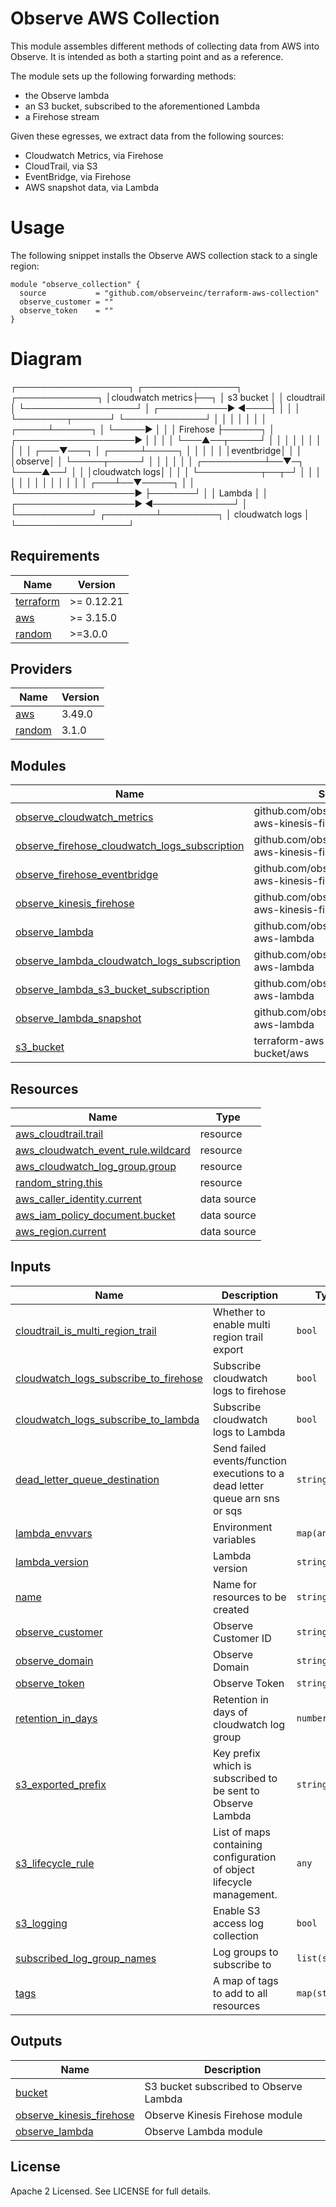 # Observe AWS Collection

This module assembles different methods of collecting data from AWS into
Observe. It is intended as both a starting point and as a reference.

The module sets up the following forwarding methods:

- the Observe lambda
- an S3 bucket, subscribed to the aforementioned Lambda
- a Firehose stream

Given these egresses, we extract data from the following sources:

- Cloudwatch Metrics, via Firehose
- CloudTrail, via S3
- EventBridge, via Firehose
- AWS snapshot data, via Lambda

# Usage

The following snippet installs the Observe AWS collection stack to a single region:

```
module "observe_collection" {
  source           = "github.com/observeinc/terraform-aws-collection"
  observe_customer = ""
  observe_token    = ""
}
```

# Diagram

 ┌──────────────────┐                          ┌───────────────┐    ┌─────────────┐
 │cloudwatch metrics├──┐                       │   s3 bucket   │    │  cloudtrail │
 └──────────────────┘  │           ┌───────────►               ◄────┤             │
                       │           │           └────────┬──────┘    └─────────────┘
                       │           │                    │
                       │           │                    │
                       │     ┌─────┴──────┐             │
                       └─────►            │             │
                             │  Firehose  ├──────┐      │
         ┌───────────────────►            │      │      │
         │                   └───▲──┬─────┘      │      │
         │                       │  │            │      │
         │                       │  │        ┌───▼───┐  │
   ┌─────┴─────┐                 │  │        │       │  │
   │eventbridge│                 │  │        │observe│  │
   └─────┬─────┘                 │  │        │       │  │
         │            ┌──────────┴──▼─┐      └────▲──┘  │
         │            │cloudwatch logs│           │     │
         │            └──────────┬──┬─┘           │     │
         │                       │  │             │     │
         │                       │  │             │     │
         │                   ┌───┴──▼─────┐       │     │
         └───────────────────►            ├───────┘     │
                             │   Lambda   │             │
         ┌───────────────────►            ◄─────────────┘
         │                   └────────────┘
┌────────┴─────────┐
│ cloudwatch logs  │
└──────────────────┘

<!-- BEGINNING OF PRE-COMMIT-TERRAFORM DOCS HOOK -->
## Requirements

| Name | Version |
|------|---------|
| <a name="requirement_terraform"></a> [terraform](#requirement\_terraform) | >= 0.12.21 |
| <a name="requirement_aws"></a> [aws](#requirement\_aws) | >= 3.15.0 |
| <a name="requirement_random"></a> [random](#requirement\_random) | >=3.0.0 |

## Providers

| Name | Version |
|------|---------|
| <a name="provider_aws"></a> [aws](#provider\_aws) | 3.49.0 |
| <a name="provider_random"></a> [random](#provider\_random) | 3.1.0 |

## Modules

| Name | Source | Version |
|------|--------|---------|
| <a name="module_observe_cloudwatch_metrics"></a> [observe\_cloudwatch\_metrics](#module\_observe\_cloudwatch\_metrics) | github.com/observeinc/terraform-aws-kinesis-firehose | v0.3.0//cloudwatch_metrics |
| <a name="module_observe_firehose_cloudwatch_logs_subscription"></a> [observe\_firehose\_cloudwatch\_logs\_subscription](#module\_observe\_firehose\_cloudwatch\_logs\_subscription) | github.com/observeinc/terraform-aws-kinesis-firehose | v0.3.0//cloudwatch_logs_subscription |
| <a name="module_observe_firehose_eventbridge"></a> [observe\_firehose\_eventbridge](#module\_observe\_firehose\_eventbridge) | github.com/observeinc/terraform-aws-kinesis-firehose | v0.3.0//eventbridge |
| <a name="module_observe_kinesis_firehose"></a> [observe\_kinesis\_firehose](#module\_observe\_kinesis\_firehose) | github.com/observeinc/terraform-aws-kinesis-firehose | v0.3.0 |
| <a name="module_observe_lambda"></a> [observe\_lambda](#module\_observe\_lambda) | github.com/observeinc/terraform-aws-lambda | v0.5.0 |
| <a name="module_observe_lambda_cloudwatch_logs_subscription"></a> [observe\_lambda\_cloudwatch\_logs\_subscription](#module\_observe\_lambda\_cloudwatch\_logs\_subscription) | github.com/observeinc/terraform-aws-lambda | v0.5.0//cloudwatch_logs_subscription |
| <a name="module_observe_lambda_s3_bucket_subscription"></a> [observe\_lambda\_s3\_bucket\_subscription](#module\_observe\_lambda\_s3\_bucket\_subscription) | github.com/observeinc/terraform-aws-lambda | v0.5.0//s3_bucket_subscription |
| <a name="module_observe_lambda_snapshot"></a> [observe\_lambda\_snapshot](#module\_observe\_lambda\_snapshot) | github.com/observeinc/terraform-aws-lambda | v0.5.0//snapshot |
| <a name="module_s3_bucket"></a> [s3\_bucket](#module\_s3\_bucket) | terraform-aws-modules/s3-bucket/aws | ~> 2.6.0 |

## Resources

| Name | Type |
|------|------|
| [aws_cloudtrail.trail](https://registry.terraform.io/providers/hashicorp/aws/latest/docs/resources/cloudtrail) | resource |
| [aws_cloudwatch_event_rule.wildcard](https://registry.terraform.io/providers/hashicorp/aws/latest/docs/resources/cloudwatch_event_rule) | resource |
| [aws_cloudwatch_log_group.group](https://registry.terraform.io/providers/hashicorp/aws/latest/docs/resources/cloudwatch_log_group) | resource |
| [random_string.this](https://registry.terraform.io/providers/hashicorp/random/latest/docs/resources/string) | resource |
| [aws_caller_identity.current](https://registry.terraform.io/providers/hashicorp/aws/latest/docs/data-sources/caller_identity) | data source |
| [aws_iam_policy_document.bucket](https://registry.terraform.io/providers/hashicorp/aws/latest/docs/data-sources/iam_policy_document) | data source |
| [aws_region.current](https://registry.terraform.io/providers/hashicorp/aws/latest/docs/data-sources/region) | data source |

## Inputs

| Name | Description | Type | Default | Required |
|------|-------------|------|---------|:--------:|
| <a name="input_cloudtrail_is_multi_region_trail"></a> [cloudtrail\_is\_multi\_region\_trail](#input\_cloudtrail\_is\_multi\_region\_trail) | Whether to enable multi region trail export | `bool` | `true` | no |
| <a name="input_cloudwatch_logs_subscribe_to_firehose"></a> [cloudwatch\_logs\_subscribe\_to\_firehose](#input\_cloudwatch\_logs\_subscribe\_to\_firehose) | Subscribe cloudwatch logs to firehose | `bool` | `true` | no |
| <a name="input_cloudwatch_logs_subscribe_to_lambda"></a> [cloudwatch\_logs\_subscribe\_to\_lambda](#input\_cloudwatch\_logs\_subscribe\_to\_lambda) | Subscribe cloudwatch logs to Lambda | `bool` | `false` | no |
| <a name="input_dead_letter_queue_destination"></a> [dead\_letter\_queue\_destination](#input\_dead\_letter\_queue\_destination) | Send failed events/function executions to a dead letter queue arn sns or sqs | `string` | `null` | no |
| <a name="input_lambda_envvars"></a> [lambda\_envvars](#input\_lambda\_envvars) | Environment variables | `map(any)` | `{}` | no |
| <a name="input_lambda_version"></a> [lambda\_version](#input\_lambda\_version) | Lambda version | `string` | `"latest"` | no |
| <a name="input_name"></a> [name](#input\_name) | Name for resources to be created | `string` | `"observe-collection"` | no |
| <a name="input_observe_customer"></a> [observe\_customer](#input\_observe\_customer) | Observe Customer ID | `string` | n/a | yes |
| <a name="input_observe_domain"></a> [observe\_domain](#input\_observe\_domain) | Observe Domain | `string` | `"observeinc.com"` | no |
| <a name="input_observe_token"></a> [observe\_token](#input\_observe\_token) | Observe Token | `string` | n/a | yes |
| <a name="input_retention_in_days"></a> [retention\_in\_days](#input\_retention\_in\_days) | Retention in days of cloudwatch log group | `number` | `365` | no |
| <a name="input_s3_exported_prefix"></a> [s3\_exported\_prefix](#input\_s3\_exported\_prefix) | Key prefix which is subscribed to be sent to Observe Lambda | `string` | `""` | no |
| <a name="input_s3_lifecycle_rule"></a> [s3\_lifecycle\_rule](#input\_s3\_lifecycle\_rule) | List of maps containing configuration of object lifecycle management. | `any` | `[]` | no |
| <a name="input_s3_logging"></a> [s3\_logging](#input\_s3\_logging) | Enable S3 access log collection | `bool` | `false` | no |
| <a name="input_subscribed_log_group_names"></a> [subscribed\_log\_group\_names](#input\_subscribed\_log\_group\_names) | Log groups to subscribe to | `list(string)` | `[]` | no |
| <a name="input_tags"></a> [tags](#input\_tags) | A map of tags to add to all resources | `map(string)` | `{}` | no |

## Outputs

| Name | Description |
|------|-------------|
| <a name="output_bucket"></a> [bucket](#output\_bucket) | S3 bucket subscribed to Observe Lambda |
| <a name="output_observe_kinesis_firehose"></a> [observe\_kinesis\_firehose](#output\_observe\_kinesis\_firehose) | Observe Kinesis Firehose module |
| <a name="output_observe_lambda"></a> [observe\_lambda](#output\_observe\_lambda) | Observe Lambda module |
<!-- END OF PRE-COMMIT-TERRAFORM DOCS HOOK -->

## License

Apache 2 Licensed. See LICENSE for full details.
